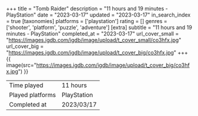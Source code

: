 +++
title = "Tomb Raider"
description = "11 hours and 19 minutes - PlayStation"
date = "2023-03-17"
updated = "2023-03-17"
in_search_index = true
[taxonomies]
platforms = ['playstation']
rating = []
genres = ['shooter', 'platform', 'puzzle', 'adventure']
[extra]
subtitle = "11 hours and 19 minutes - PlayStation"
completed_at = "2023-03-17"
url_cover_small = "https://images.igdb.com/igdb/image/upload/t_cover_small/co3hfx.jpg"
url_cover_big = "https://images.igdb.com/igdb/image/upload/t_cover_big/co3hfx.jpg"
+++
{{ image(src="https://images.igdb.com/igdb/image/upload/t_cover_big/co3hfx.jpg") }}

|              |            |
| ------------ | ---------- |
| Time played  | 11 hours |
| Played platforms    | PlayStation |
| Completed at | 2023/03/17 |


